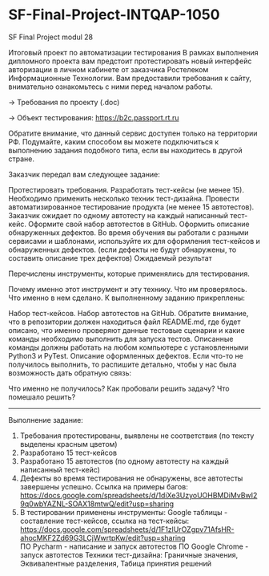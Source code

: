 # SF-Final-Project-INTQAP-1050
SF Final Project modul 28 

Итоговый проект по автоматизации тестирования
В рамках выполнения дипломного проекта вам предстоит протестировать новый интерфейс авторизации в личном кабинете от заказчика Ростелеком Информационные Технологии. Вам предоставили требования к сайту, внимательно ознакомьтесь с ними перед началом работы. 

→ Требования по проекту (.doc)

→ Объект тестирования: https://b2c.passport.rt.ru

Обратите внимание, что данный сервис доступен только на территории РФ. Подумайте, каким способом вы можете подключиться к выполнению задания подобного типа, если вы находитесь в другой стране.

Заказчик передал вам следующее задание:

Протестировать требования.
Разработать тест-кейсы (не менее 15). Необходимо применить несколько техник тест-дизайна.
Провести автоматизированное тестирование продукта (не менее 15 автотестов). Заказчик ожидает по одному автотесту на каждый написанный тест-кейс. Оформите свой набор автотестов в GitHub.
Оформить описание обнаруженных дефектов. Во время обучения вы работали с разными сервисами и шаблонами, используйте их для оформления тест-кейсов и обнаруженных дефектов. (если дефекты не будут обнаружены, то составить описание трех дефектов)
Ожидаемый результат

Перечислены инструменты, которые применялись для тестирования.

Почему именно этот инструмент и эту технику.
Что им проверялось.
Что именно в нем сделано.
К выполненному заданию прикреплены:

Набор тест-кейсов.
Набор автотестов на GitHub. Обратите внимание, что в репозитории должен находиться файл README.md, где будет описано, что именно проверяют данные тестовые сценарии и какие команды необходимо выполнить для запуска тестов. Описанные команды должны работать на любом компьютере с установленными Python3 и PyTest.
Описание оформленных дефектов.
Если что-то не получилось выполнить, то распишите детально, чтобы у нас была возможность дать обратную связь:

Что именно не получилось?
Как пробовали решить задачу?
Что помешало решить?


---------------------------------------------------------------------------------------------------------------------------------------------------------------------

Выполнение задание:
1. Требования протестированы, выявлены не соответствия (по тексту выделены красным цветом)
2. Разработано 15 тест-кейсов
3. Разработано 15 автотестов (по одному автотесту на каждый написанный тест-кейс)
4. Дефекты во время тестирования не обнаружены, все автотесты завершены успешно. Ссылка на примеры багов: https://docs.google.com/spreadsheets/d/1diXe3UzyoUOHBMDiMvBwI29q0wbYAZNL-SOAX18mtwQ/edit?usp=sharing
5. В тестировании применены инструменты:
Google таблицы - составление тест-кейсов, ссылка на тест-кейсы: https://docs.google.com/spreadsheets/d/1F1zlUrOZgpv71AfsHR-ahocMKF2Zd69G3LCjWwrtpKw/edit?usp=sharing  
ПО Pycharm - написание и запуск автотестов
ПО Google Chrome - запуск автотестов
Техники тест-дизайна: Граничные значения, Эквивалентные разделения, Табица принятия решений

